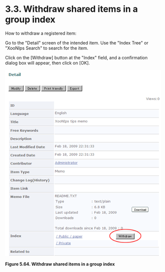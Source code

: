 # 3.3. Withdraw shared items in a group index

How to withdraw a registered item:

Go to the "Detail" screen of the intended item. Use the "Index Tree" or "XooNIps Search" to search for the item.

Click on the \[Withdraw\] button at the "Index" field, and a confirmation dialog box will appear, then click on \[OK\].

![Withdraw shared items in a group index](../../.gitbook/assets/xoonips-operate59%20%281%29.png)

**Figure 5.64. Withdraw shared items in a group index**

